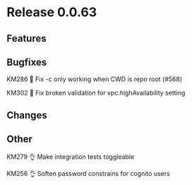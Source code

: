 # Release 0.0.63

## Features

## Bugfixes

KM286 🐛 Fix -c only working when CWD is repo root (#568)

KM302 🐛 Fix broken validation for vpc.highAvailability setting

## Changes

## Other

KM279 👌 Make integration tests toggleable

KM256 👌 Soften password constrains for cognito users
